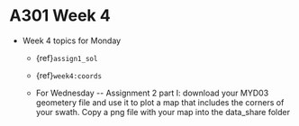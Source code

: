 # A301 Week 4

* Week 4 topics for Monday

  * {ref}`assign1_sol`

  * {ref}`week4:coords`

  * For Wednesday -- Assignment 2 part I: download your MYD03 geometery file and use it
    to plot a map that includes the corners of your swath.  Copy a png
    file with your map into the data_share folder
